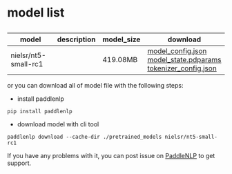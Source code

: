 #  model list

##  

| model  | description | model_size  | download         |
| --- | --- | --- | --- |
|nielsr/nt5-small-rc1|  | 419.08MB | [model_config.json](https://bj.bcebos.com/paddlenlp/models/community/nielsr/nt5-small-rc1/model_config.json)<br>[model_state.pdparams](https://bj.bcebos.com/paddlenlp/models/community/nielsr/nt5-small-rc1/model_state.pdparams)<br>[tokenizer_config.json](https://bj.bcebos.com/paddlenlp/models/community/nielsr/nt5-small-rc1/tokenizer_config.json) |

or you can download all of model file with the following steps:

* install paddlenlp

```shell
pip install paddlenlp
```

* download model with cli tool

```shell
paddlenlp download --cache-dir ./pretrained_models nielsr/nt5-small-rc1
```

If you have any problems with it, you can post issue on [PaddleNLP](https://github.com/PaddlePaddle/PaddleNLP) to get support.
